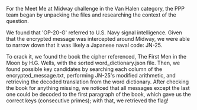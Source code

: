 For the Meet Me at Midway challenge in the Van Halen category, the PPP team began by unpacking the files and researching the context of the question. 

We found that 'OP-20-G' referred to U.S. Navy signal intelligence. Given that the encrypted message was intercepted around Midway, we were able to narrow down that it was likely a Japanese naval code: JN-25.

To crack it, we found the book the cipher referenced, The First Men in the Moon by H.G. Wells, with the sorted word_dictionary.json file. Then, we found possible key candidates by searching each column of the encrypted_message.txt, performing JN-25's modified arithmetic, and retrieving the decoded translation from the word dictionary. After checking the book for anything missing, we noticed that all messages except the last one could be decoded to the first paragraph of the book, which gave us the correct keys (consecutive primes); with that, we retrieved the flag!
